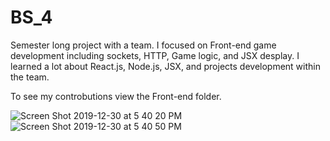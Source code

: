 # BS_4
Semester long project with a team. 
I focused on Front-end game development including sockets, HTTP, Game logic, and JSX desplay. I learned a lot about React.js, Node.js, JSX, and projects development within the team. 

To see my controbutions view the Front-end folder. 

![Screen Shot 2019-12-30 at 5 40 20 PM](https://user-images.githubusercontent.com/43822429/71605030-8f8a1200-2b2b-11ea-8ec1-e7a06e42af1b.png)
![Screen Shot 2019-12-30 at 5 40 50 PM](https://user-images.githubusercontent.com/43822429/71605048-a4ff3c00-2b2b-11ea-94d0-6436bb9a2cd6.png)
